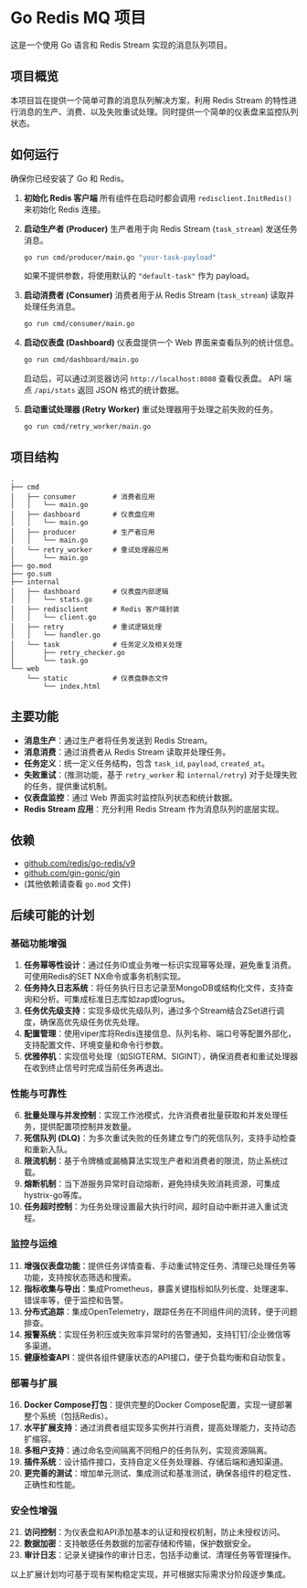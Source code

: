 # Go Redis MQ 项目

这是一个使用 Go 语言和 Redis Stream 实现的消息队列项目。

## 项目概览

本项目旨在提供一个简单可靠的消息队列解决方案，利用 Redis Stream 的特性进行消息的生产、消费、以及失败重试处理。同时提供一个简单的仪表盘来监控队列状态。

## 如何运行

确保你已经安装了 Go 和 Redis。

1.  **初始化 Redis 客户端**
    所有组件在启动时都会调用 `redisclient.InitRedis()` 来初始化 Redis 连接。

2.  **启动生产者 (Producer)**
    生产者用于向 Redis Stream (`task_stream`) 发送任务消息。
    ```bash
    go run cmd/producer/main.go "your-task-payload"
    ```
    如果不提供参数，将使用默认的 `"default-task"` 作为 payload。

3.  **启动消费者 (Consumer)**
    消费者用于从 Redis Stream (`task_stream`) 读取并处理任务消息。
    ```bash
    go run cmd/consumer/main.go
    ```

4.  **启动仪表盘 (Dashboard)**
    仪表盘提供一个 Web 界面来查看队列的统计信息。
    ```bash
    go run cmd/dashboard/main.go
    ```
    启动后，可以通过浏览器访问 `http://localhost:8080` 查看仪表盘。
    API 端点 `/api/stats` 返回 JSON 格式的统计数据。

5.  **启动重试处理器 (Retry Worker)**
    重试处理器用于处理之前失败的任务。
    ```bash
    go run cmd/retry_worker/main.go
    ```

## 项目结构

```
.
├── cmd
│   ├── consumer         # 消费者应用
│   │   └── main.go
│   ├── dashboard        # 仪表盘应用
│   │   └── main.go
│   ├── producer         # 生产者应用
│   │   └── main.go
│   └── retry_worker     # 重试处理器应用
│       └── main.go
├── go.mod
├── go.sum
├── internal
│   ├── dashboard        # 仪表盘内部逻辑
│   │   └── stats.go
│   ├── redisclient      # Redis 客户端封装
│   │   └── client.go
│   ├── retry            # 重试逻辑处理
│   │   └── handler.go
│   └── task             # 任务定义及相关处理
│       ├── retry_checker.go
│       └── task.go
└── web
    └── static           # 仪表盘静态文件
        └── index.html
```

## 主要功能

*   **消息生产**：通过生产者将任务发送到 Redis Stream。
*   **消息消费**：通过消费者从 Redis Stream 读取并处理任务。
*   **任务定义**：统一定义任务结构，包含 `task_id`, `payload`, `created_at`。
*   **失败重试**：(推测功能，基于 `retry_worker` 和 `internal/retry`) 对于处理失败的任务，提供重试机制。
*   **仪表盘监控**：通过 Web 界面实时监控队列状态和统计数据。
*   **Redis Stream 应用**：充分利用 Redis Stream 作为消息队列的底层实现。

## 依赖

-   [github.com/redis/go-redis/v9](https://github.com/redis/go-redis)
-   [github.com/gin-gonic/gin](https://github.com/gin-gonic/gin)
-   (其他依赖请查看 `go.mod` 文件)

## 后续可能的计划

### 基础功能增强
1. **任务幂等性设计**：通过任务ID或业务唯一标识实现幂等处理，避免重复消费。可使用Redis的SET NX命令或事务机制实现。
2. **任务持久日志系统**：将任务执行日志记录至MongoDB或结构化文件，支持查询和分析。可集成标准日志库如zap或logrus。
3. **任务优先级支持**：实现多级优先级队列，通过多个Stream结合ZSet进行调度，确保高优先级任务优先处理。
4. **配置管理**：使用viper库将Redis连接信息、队列名称、端口号等配置外部化，支持配置文件、环境变量和命令行参数。
5. **优雅停机**：实现信号处理（如SIGTERM、SIGINT），确保消费者和重试处理器在收到终止信号时完成当前任务再退出。

### 性能与可靠性
6. **批量处理与并发控制**：实现工作池模式，允许消费者批量获取和并发处理任务，提供配置项控制并发数量。
7. **死信队列 (DLQ)**：为多次重试失败的任务建立专门的死信队列，支持手动检查和重新入队。
8. **限流机制**：基于令牌桶或漏桶算法实现生产者和消费者的限流，防止系统过载。
9. **熔断机制**：当下游服务异常时自动熔断，避免持续失败消耗资源，可集成hystrix-go等库。
10. **任务超时控制**：为任务处理设置最大执行时间，超时自动中断并进入重试流程。

### 监控与运维
11. **增强仪表盘功能**：提供任务详情查看、手动重试特定任务、清理已处理任务等功能，支持按状态筛选和搜索。
12. **指标收集与导出**：集成Prometheus，暴露关键指标如队列长度、处理速率、错误率等，便于监控和告警。
13. **分布式追踪**：集成OpenTelemetry，跟踪任务在不同组件间的流转，便于问题排查。
14. **报警系统**：实现任务积压或失败率异常时的告警通知，支持钉钉/企业微信等多渠道。
15. **健康检查API**：提供各组件健康状态的API接口，便于负载均衡和自动恢复。

### 部署与扩展
16. **Docker Compose打包**：提供完整的Docker Compose配置，实现一键部署整个系统（包括Redis）。
17. **水平扩展支持**：通过消费者组实现多实例并行消费，提高处理能力，支持动态扩缩容。
18. **多租户支持**：通过命名空间隔离不同租户的任务队列，实现资源隔离。
19. **插件系统**：设计插件接口，支持自定义任务处理器、存储后端和通知渠道。
20. **更完善的测试**：增加单元测试、集成测试和基准测试，确保各组件的稳定性、正确性和性能。

### 安全性增强
21. **访问控制**：为仪表盘和API添加基本的认证和授权机制，防止未授权访问。
22. **数据加密**：支持敏感任务数据的加密存储和传输，保护数据安全。
23. **审计日志**：记录关键操作的审计日志，包括手动重试、清理任务等管理操作。

以上扩展计划均可基于现有架构稳定实现，并可根据实际需求分阶段逐步集成。